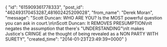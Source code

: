  {
   "id": "615909361778333",
   "post_id": "462493170453287_481602425209028",
   "from_name": "Derek Moran",
   "message": "Scott Duncan: WHO ARE YOU? Is the MOST powerful question you can ask in court.\n\nScott Duncan: It REMOVES PRESUMPTION\nIt negates the assumption that there's \"UNDERSTANDING\"\nIt makes Justice's CRINGE at the thought of being revealed as a NON PARTY WITH SURETY",
   "created_time": "2014-01-23T23:49:39+0000"
 }
